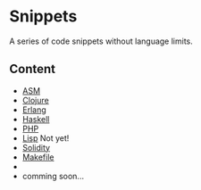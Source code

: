 # Snippets

A series of code snippets without language limits.


## Content

- [ASM]()
- [Clojure]()
- [Erlang]()
- [Haskell]()
- [PHP]()
- [Lisp]() Not yet!
- [Solidity]()
- [Makefile]()
- []()
- comming soon...

